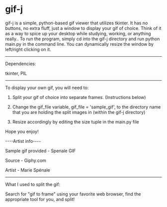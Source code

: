 # gif-j

gif-j is a simple, python-based gif viewer that utilizes tkinter. It has no buttons, no extra fluff, just a window to display your gif of choice. Think of it as a way to spice up your desktop while studying, working, or anything really.. To run the program, simply cd into the gif-j directory and run python main.py in the command line. You can dynamically resize the window by left/right clicking on it.



-------------------------

Dependencies:

tkinter, PIL

-------------------------



To display your own gif, you will need to:


  1. Split your gif of choice into separate frames. (Instructions below)

  2. Change the gif_file variable, gif_file = 'sample_gif', to the directory name that you are holding the split images in (within the gif-j directory)

  3. Resize accordingly by editing the size tuple in the main.py file


Hope you enjoy! 






----Artist info----

Sample gif provided - Spenale GIF 

Source - Giphy.com

Artist - Marie Spénale

-------------------

What I used to split the gif:

Search for "gif to frame" using your favorite web browser, find the appropriate tool for you, and split! 




